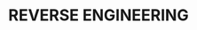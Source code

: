 ---
layout: reverse-index
title: REVERSE ENGINEERING
description: Reverse engineer category
dropdown: CTF
---